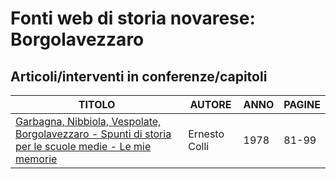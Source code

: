 # Fonti web di storia novarese: Borgolavezzaro

## Articoli/interventi in conferenze/capitoli

| TITOLO                                                                                                                                                       | AUTORE        | ANNO | PAGINE |
|--------------------------------------------------------------------------------------------------------------------------------------------------------------|---------------|------|--------|
| [Garbagna, Nibbiola, Vespolate, Borgolavezzaro - Spunti di storia per le scuole medie - Le mie memorie](https://www.calameo.com/books/007260735094c86774af5) | Ernesto Colli | 1978 | 81-99  |